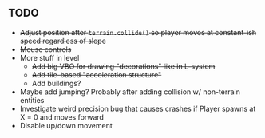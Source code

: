 ## TODO

- ~~Adjust position after `terrain.collide()` so player moves at constant-ish speed regardless of slope~~
- ~~Mouse controls~~
- More stuff in level
  - ~~Add big VBO for drawing "decorations" like in L-system~~
  - ~~Add tile-based "acceleration structure"~~
  - Add buildings?
- Maybe add jumping? Probably after adding collision w/ non-terrain entities
- Investigate weird precision bug that causes crashes if Player spawns at X = 0 and moves forward
- Disable up/down movement

